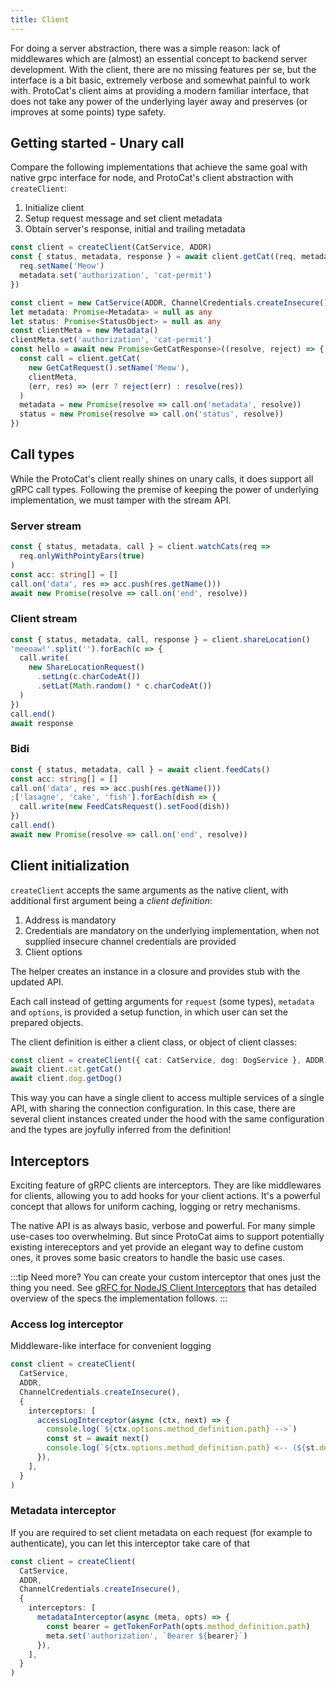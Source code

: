 ```yaml
---
title: Client
---
```


For doing a server abstraction, there was a simple reason: lack of middlewares which are (almost) an essential concept to backend server development. With the client, there are no missing features per se, but the interface is a bit basic, extremely verbose and somewhat painful to work with. ProtoCat's client aims at providing a modern familiar interface, that does not take any power of the underlying layer away and preserves (or improves at some points) type safety.

## Getting started - Unary call

Compare the following implementations that achieve the same goal with native grpc interface for node, and ProtoCat's client abstraction with `createClient`:

1. Initialize client
2. Setup request message and set client metadata
3. Obtain server's response, initial and trailing metadata

```typescript
const client = createClient(CatService, ADDR)
const { status, metadata, response } = await client.getCat((req, metadata) => {
  req.setName('Meow')
  metadata.set('authorization', 'cat-permit')
})
```

```typescript
const client = new CatService(ADDR, ChannelCredentials.createInsecure())
let metadata: Promise<Metadata> = null as any
let status: Promise<StatusObject> = null as any
const clientMeta = new Metadata()
clientMeta.set('authorization', 'cat-permit')
const hello = await new Promise<GetCatResponse>((resolve, reject) => {
  const call = client.getCat(
    new GetCatRequest().setName('Meow'),
    clientMeta,
    (err, res) => (err ? reject(err) : resolve(res))
  )
  metadata = new Promise(resolve => call.on('metadata', resolve))
  status = new Promise(resolve => call.on('status', resolve))
})
```

## Call types

While the ProtoCat's client really shines on unary calls, it does support all gRPC call types. Following the premise of keeping the power of underlying implementation, we must tamper with the stream API.

### Server stream

```typescript
const { status, metadata, call } = client.watchCats(req =>
  req.onlyWithPointyEars(true)
)
const acc: string[] = []
call.on('data', res => acc.push(res.getName()))
await new Promise(resolve => call.on('end', resolve))
```

### Client stream

```typescript
const { status, metadata, call, response } = client.shareLocation()
'meeoaw!'.split('').forEach(c => {
  call.write(
    new ShareLocationRequest()
      .setLng(c.charCodeAt())
      .setLat(Math.random() * c.charCodeAt())
  )
})
call.end()
await response
```

### Bidi

```typescript
const { status, metadata, call } = await client.feedCats()
const acc: string[] = []
call.on('data', res => acc.push(res.getName()))
;['lasagne', 'cake', 'fish'].forEach(dish => {
  call.write(new FeedCatsRequest().setFood(dish))
})
call.end()
await new Promise(resolve => call.on('end', resolve))
```

## Client initialization

`createClient` accepts the same arguments as the native client, with additional first argument being a _client definition_:

1. Address is mandatory
2. Credentials are mandatory on the underlying implementation, when not supplied insecure channel credentials are provided
3. Client options

The helper creates an instance in a closure and provides stub with the updated API.

Each call instead of getting arguments for `request` (some types), `metadata` and `options`, is provided a setup function, in which user can set the prepared objects.

The client definition is either a client class, or object of client classes:

```typescript
const client = createClient({ cat: CatService, dog: DogService }, ADDR)
await client.cat.getCat()
await client.dog.getDog()
```

This way you can have a single client to access multiple services of a single API, with sharing the connection configuration. In this case, there are several client instances created under the hood with the same configuration and the types are joyfully inferred from the definition!

## Interceptors

Exciting feature of gRPC clients are interceptors. They are like middlewares for clients, allowing you to add hooks for your client actions. It's a powerful concept that allows for uniform caching, logging or retry mechanisms.

The native API is as always basic, verbose and powerful. For many simple use-cases too overwhelming. But since ProtoCat aims to support potentially existing intereceptors and yet provide an elegant way to define custom ones, it proves some basic creators to handle the basic use cases.

:::tip
Need more? You can create your custom interceptor that ones just the thing you need. See [gRFC for NodeJS Client Interceptors](https://github.com/grpc/proposal/blob/master/L5-node-client-interceptors.md) that has detailed overview of the specs the implementation follows.
:::

### Access log interceptor

Middleware-like interface for convenient logging

```typescript
const client = createClient(
  CatService,
  ADDR,
  ChannelCredentials.createInsecure(),
  {
    interceptors: [
      accessLogInterceptor(async (ctx, next) => {
        console.log(`${ctx.options.method_definition.path} -->`)
        const st = await next()
        console.log(`${ctx.options.method_definition.path} <-- (${st.details})`)
      }),
    ],
  }
)
```

### Metadata interceptor

If you are required to set client metadata on each request (for example to authenticate), you can let this interceptor take care of that

```typescript
const client = createClient(
  CatService,
  ADDR,
  ChannelCredentials.createInsecure(),
  {
    interceptors: [
      metadataInterceptor(async (meta, opts) => {
        const bearer = getTokenForPath(opts.method_definition.path)
        meta.set('authorization', `Bearer ${bearer}`)
      }),
    ],
  }
)
```

